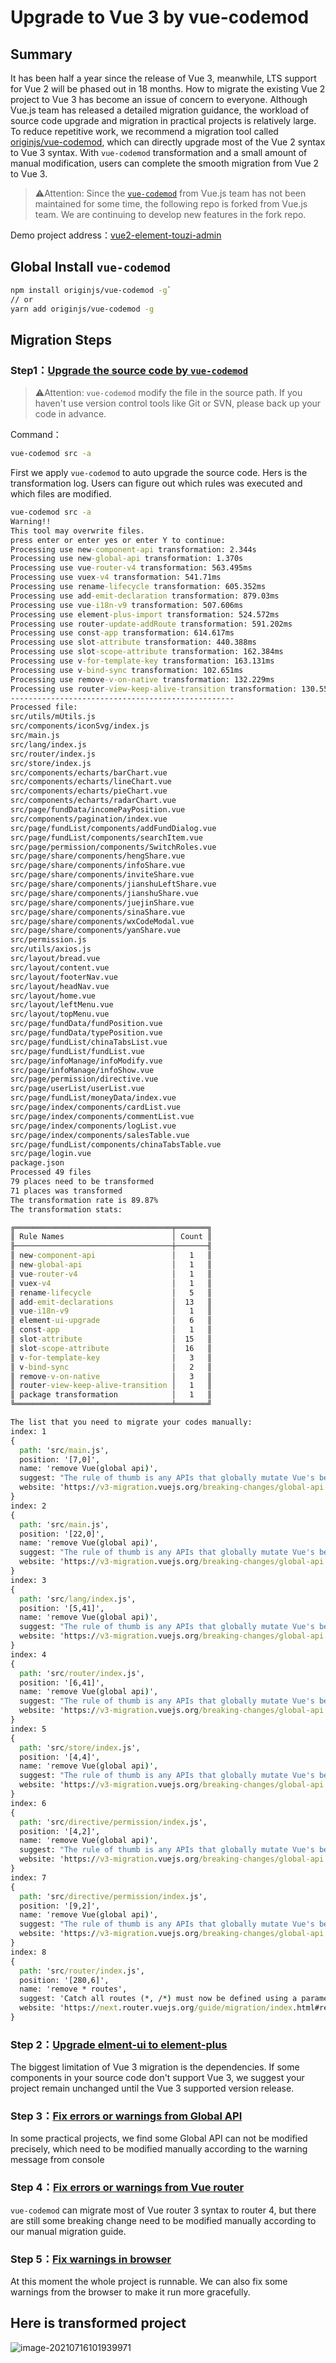 # Upgrade to Vue 3 by vue-codemod

## Summary

It has been half a year since the release of Vue 3, meanwhile, LTS support for Vue 2 will be phased out in 18 months. How to migrate the existing Vue 2 project to Vue 3 has become an issue of concern to everyone. Although Vue.js team has released a detailed migration guidance, the workload of source code upgrade and migration in practical projects is relatively large. To reduce repetitive work, we recommend a migration tool called [originjs/vue-codemod](https://github.com/originjs/vue-codemod), which can directly upgrade most of the Vue 2 syntax to Vue 3 syntax. With `vue-codemod` transformation and a small amount of manual modification, users can complete the smooth migration from Vue 2 to Vue 3.

> ⚠️Attention: Since the [`vue-codemod`](https://github.com/vuejs/vue-codemod) from Vue.js team has not been maintained for some time, the following repo is forked from Vue.js team. We are continuing to develop new features in the fork repo.

Demo project address：[vue2-element-touzi-admin](https://github.com/originjs/vue2-element-touzi-admin/tree/to-vue3)

## Global Install `vue-codemod`

```bash
npm install originjs/vue-codemod -g`
// or
yarn add originjs/vue-codemod -g
```

## Migration Steps

### Step1：[Upgrade the source code by `vue-codemod`](https://github.com/originjs/vue2-element-touzi-admin/commit/21aeb41bf8595a7a6323a92ed9326cec4c7f5955)

> ⚠️Attention: `vue-codemod` modify the file in the source path. If you haven't use version control tools like Git or SVN, please back up your code in advance.

Command：

```bash
vue-codemod src -a
```

First we apply `vue-codemod` to auto upgrade the source code. Hers is the transformation log. Users can figure out which rules was executed and which files are modified.

```cmd
vue-codemod src -a
Warning!!
This tool may overwrite files.
press enter or enter yes or enter Y to continue:
Processing use new-component-api transformation: 2.344s
Processing use new-global-api transformation: 1.370s
Processing use vue-router-v4 transformation: 563.495ms
Processing use vuex-v4 transformation: 541.71ms
Processing use rename-lifecycle transformation: 605.352ms
Processing use add-emit-declaration transformation: 879.03ms
Processing use vue-i18n-v9 transformation: 507.606ms
Processing use element-plus-import transformation: 524.572ms
Processing use router-update-addRoute transformation: 591.202ms
Processing use const-app transformation: 614.617ms
Processing use slot-attribute transformation: 440.388ms
Processing use slot-scope-attribute transformation: 162.384ms
Processing use v-for-template-key transformation: 163.131ms
Processing use v-bind-sync transformation: 102.651ms
Processing use remove-v-on-native transformation: 132.229ms
Processing use router-view-keep-alive-transition transformation: 130.557ms
--------------------------------------------------
Processed file:
src/utils/mUtils.js
src/components/iconSvg/index.js
src/main.js
src/lang/index.js
src/router/index.js
src/store/index.js
src/components/echarts/barChart.vue
src/components/echarts/lineChart.vue
src/components/echarts/pieChart.vue
src/components/echarts/radarChart.vue
src/page/fundData/incomePayPosition.vue
src/components/pagination/index.vue
src/page/fundList/components/addFundDialog.vue
src/page/fundList/components/searchItem.vue
src/page/permission/components/SwitchRoles.vue
src/page/share/components/hengShare.vue
src/page/share/components/infoShare.vue
src/page/share/components/inviteShare.vue
src/page/share/components/jianshuLeftShare.vue
src/page/share/components/jianshuShare.vue
src/page/share/components/juejinShare.vue
src/page/share/components/sinaShare.vue
src/page/share/components/wxCodeModal.vue
src/page/share/components/yanShare.vue
src/permission.js
src/utils/axios.js
src/layout/bread.vue
src/layout/content.vue
src/layout/footerNav.vue
src/layout/headNav.vue
src/layout/home.vue
src/layout/leftMenu.vue
src/layout/topMenu.vue
src/page/fundData/fundPosition.vue
src/page/fundData/typePosition.vue
src/page/fundList/chinaTabsList.vue
src/page/fundList/fundList.vue
src/page/infoManage/infoModify.vue
src/page/infoManage/infoShow.vue
src/page/permission/directive.vue
src/page/userList/userList.vue
src/page/fundList/moneyData/index.vue
src/page/index/components/cardList.vue
src/page/index/components/commentList.vue
src/page/index/components/logList.vue
src/page/index/components/salesTable.vue
src/page/fundList/components/chinaTabsTable.vue
src/page/login.vue
package.json
Processed 49 files
79 places need to be transformed
71 places was transformed
The transformation rate is 89.87%
The transformation stats:

╔═══════════════════════════════════╤═══════╗
║ Rule Names                        │ Count ║
╟───────────────────────────────────┼───────╢
║ new-component-api                 │   1   ║
║ new-global-api                    │   1   ║
║ vue-router-v4                     │   1   ║
║ vuex-v4                           │   1   ║
║ rename-lifecycle                  │   5   ║
║ add-emit-declarations             │  13   ║
║ vue-i18n-v9                       │   1   ║
║ element-ui-upgrade                │   6   ║
║ const-app                         │   1   ║
║ slot-attribute                    │  15   ║
║ slot-scope-attribute              │  16   ║
║ v-for-template-key                │   3   ║
║ v-bind-sync                       │   2   ║
║ remove-v-on-native                │   3   ║
║ router-view-keep-alive-transition │   1   ║
║ package transformation            │   1   ║
╚═══════════════════════════════════╧═══════╝

The list that you need to migrate your codes manually:
index: 1
{
  path: 'src/main.js',
  position: '[7,0]',
  name: 'remove Vue(global api)',
  suggest: "The rule of thumb is any APIs that globally mutate Vue's behavior are now moved to the app instance. ",
  website: 'https://v3-migration.vuejs.org/breaking-changes/global-api.html#a-new-global-api-createapp'
}
index: 2
{
  path: 'src/main.js',
  position: '[22,0]',
  name: 'remove Vue(global api)',
  suggest: "The rule of thumb is any APIs that globally mutate Vue's behavior are now moved to the app instance. ",
  website: 'https://v3-migration.vuejs.org/breaking-changes/global-api.html#a-new-global-api-createapp'
}
index: 3
{
  path: 'src/lang/index.js',
  position: '[5,41]',
  name: 'remove Vue(global api)',
  suggest: "The rule of thumb is any APIs that globally mutate Vue's behavior are now moved to the app instance. ",
  website: 'https://v3-migration.vuejs.org/breaking-changes/global-api.html#a-new-global-api-createapp'
}
index: 4
{
  path: 'src/router/index.js',
  position: '[6,41]',
  name: 'remove Vue(global api)',
  suggest: "The rule of thumb is any APIs that globally mutate Vue's behavior are now moved to the app instance. ",
  website: 'https://v3-migration.vuejs.org/breaking-changes/global-api.html#a-new-global-api-createapp'
}
index: 5
{
  path: 'src/store/index.js',
  position: '[4,4]',
  name: 'remove Vue(global api)',
  suggest: "The rule of thumb is any APIs that globally mutate Vue's behavior are now moved to the app instance. ",
  website: 'https://v3-migration.vuejs.org/breaking-changes/global-api.html#a-new-global-api-createapp'
}
index: 6
{
  path: 'src/directive/permission/index.js',
  position: '[4,2]',
  name: 'remove Vue(global api)',
  suggest: "The rule of thumb is any APIs that globally mutate Vue's behavior are now moved to the app instance. ",
  website: 'https://v3-migration.vuejs.org/breaking-changes/global-api.html#a-new-global-api-createapp'
}
index: 7
{
  path: 'src/directive/permission/index.js',
  position: '[9,2]',
  name: 'remove Vue(global api)',
  suggest: "The rule of thumb is any APIs that globally mutate Vue's behavior are now moved to the app instance. ",
  website: 'https://v3-migration.vuejs.org/breaking-changes/global-api.html#a-new-global-api-createapp'
}
index: 8
{
  path: 'src/router/index.js',
  position: '[280,6]',
  name: 'remove * routes',
  suggest: 'Catch all routes (*, /*) must now be defined using a parameter with a custom regex: ',
  website: 'https://next.router.vuejs.org/guide/migration/index.html#removal-of-the-fallback-option'
}
```

### Step 2：[Upgrade elment-ui to element-plus](https://github.com/originjs/vue2-element-touzi-admin/commit/8cddf35dcf04165fbf997e378205c5428dcb5e7f)

The biggest limitation of Vue 3 migration is the dependencies. If some components in your source code don't support Vue 3, we suggest your project remain unchanged until the Vue 3 supported version release.

### Step 3：[Fix errors or warnings from Global API](https://github.com/originjs/vue2-element-touzi-admin/commit/c1a7288299f80e23d5b1ad32f111ee10564ad8bd)

In some practical projects, we find some Global API can not be modified precisely, which need to be modified manually according to the warning message from console

### Step 4：[Fix errors or warnings from Vue router](https://github.com/originjs/vue2-element-touzi-admin/commit/a5c95632e44877360be95014e74229ab13e50664)

`vue-codemod` can migrate most of Vue router 3 syntax to router 4, but there are still some breaking change need to be modified manually according to our manual migration guide.

### Step 5：[Fix warnings in browser](https://github.com/originjs/vue2-element-touzi-admin/commit/7a123320a0d0edf32baa09534c2f7df6664ec730)

At this moment the whole project is runnable. We can also fix some warnings from the browser to make it run more gracefully.

## Here is transformed project

![image-20210716101939971](https://user-images.githubusercontent.com/40830929/125884473-b89f344c-db98-4496-9d44-33b5e773c93d.png)
